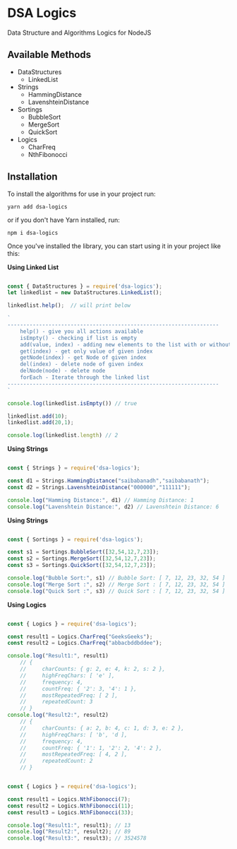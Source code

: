 # DSA Logics
Data Structure and Algorithms Logics for NodeJS

## Available Methods

* DataStructures
    - LinkedList
* Strings
    - HammingDistance
    - LavenshteinDistance
* Sortings
    - BubbleSort
    - MergeSort
    - QuickSort
* Logics
    - CharFreq
    - NthFibonocci

## Installation

To install the algorithms for use in your project run:

`yarn add dsa-logics`

or if you don't have Yarn installed, run:

`npm i dsa-logics`

Once you've installed the library, you can start using it in your project like this:

**Using Linked List**

```js

const { DataStructures } = require('dsa-logics');
let linkedlist = new DataStructures.LinkedList();

linkedlist.help();  // will print below

`
-------------------------------------------------------------------
    help() - give you all actions available
    isEmpty() - checking if list is empty
    add(value, index) - adding new elements to the list with or without index
    get(index) - get only value of given index
    getNode(index) - get Node of given index
    del(index) - delete node of given index
    delNode(node) - delete node
    forEach - Iterate through the linked list
-------------------------------------------------------------------
`

console.log(linkedlist.isEmpty()) // true

linkedlist.add(10);
linkedlist.add(20,1);

console.log(linkedlist.length) // 2

```

**Using Strings**

```js

const { Strings } = require('dsa-logics');

const d1 = Strings.HammingDistance("saibabanadh","saibabanath");
const d2 = Strings.LavenshteinDistance("000000","111111");

console.log("Hamming Distance:", d1) // Hamming Distance: 1
console.log("Lavenshtein Distance:", d2) // Lavenshtein Distance: 6

```

**Using Strings**

```js

const { Sortings } = require('dsa-logics');

const s1 = Sortings.BubbleSort([32,54,12,7,23]);
const s2 = Sortings.MergeSort([32,54,12,7,23]);
const s3 = Sortings.QuickSort([32,54,12,7,23]);

console.log("Bubble Sort:", s1) // Bubble Sort: [ 7, 12, 23, 32, 54 ]
console.log("Merge Sort :", s2) // Merge Sort : [ 7, 12, 23, 32, 54 ]
console.log("Quick Sort :", s3) // Quick Sort : [ 7, 12, 23, 32, 54 ]

```

**Using Logics**

```js

const { Logics } = require('dsa-logics');

const result1 = Logics.CharFreq("GeeksGeeks");
const result2 = Logics.CharFreq("abbacbddbddee");

console.log("Result1:", result1) 
    // { 
    //     charCounts: { g: 2, e: 4, k: 2, s: 2 },
    //     highFreqChars: [ 'e' ],
    //     frequency: 4,
    //     countFreq: { '2': 3, '4': 1 },
    //     mostRepeatedFreq: [ 2 ],
    //     repeatedCount: 3 
    // }
console.log("Result2:", result2)
    // { 
    //     charCounts: { a: 2, b: 4, c: 1, d: 3, e: 2 },
    //     highFreqChars: [ 'b', 'd ],
    //     frequency: 4,
    //     countFreq: { '1': 1, '2': 2, '4': 2 },
    //     mostRepeatedFreq: [ 4, 2 ],
    //     repeatedCount: 2 
    // }

```

```js

const { Logics } = require('dsa-logics');

const result1 = Logics.NthFibonocci(7);
const result2 = Logics.NthFibonocci(11);
const result3 = Logics.NthFibonocci(33);

console.log("Result1:", result1); // 13
console.log("Result2:", result2); // 89
console.log("Result3:", result3); // 3524578
    

```